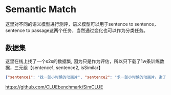 # Semantic Match
这里对不同的语义模型进行测评，语义模型可以用于sentence to sentence，sentence to passage这两个任务，当然通过变化也可以作为分类任务。

## 数据集
这里在线上找了一个s2s的数据集, 因为只是作为评估，所以只下载了1w条训练数据，三元组【sentence1, sentence2, isSimilar】
```json
{"sentence1": "找一部小时候的动画片", "sentence2": "求一部小时候的动画片。谢了", "label": "1"}
```
https://github.com/CLUEbenchmark/SimCLUE